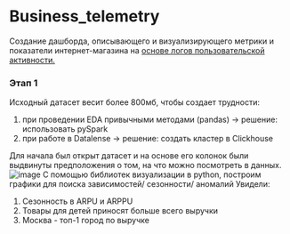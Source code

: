 # Business_telemetry
Создание дашборда, описывающего и визуализирующего метрики и показатели интернет-магазина на [основе логов пользовательской активности.](https://storage.yandexcloud.net/bigdata-intensive-2023/dataset_telemetry.csv)

### Этап 1 
Исходный датасет весит более 800мб, чтобы создает трудности:
1) при проведении EDA привычными методами (pandas) -> решение: использовать pySpark
2) при работе в Datalense -> решение: создать кластер в Clickhouse

Для начала был открыт датасет и на основе его колонок были выдвинуты предположения о том, на что можно посмотреть в данных. 
![image](https://github.com/user-attachments/assets/546820f5-4893-499a-958c-6b4fba0a96b4)
С помощью библиотек визуализации в python, построим графики для поиска зависимостей/ сезонности/ аномалий
Увидели: 
1. Сезонность в ARPU и ARPPU
2. Товары для детей приносят больше всего выручки
3. Москва - топ-1 город по выручке

